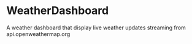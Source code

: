 # WeatherDashboard
A weather dashboard that display live weather updates streaming from api.openweathermap.org
